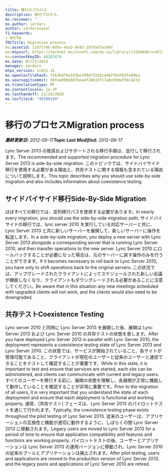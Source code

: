 ```yaml
---
title: 移行のプロセス
description: 移行プロセス。
ms.reviewer: ''
ms.author: serdars
author: serdarsoysal
f1.keywords:
- NOCSH
TOCTitle: Migration process
ms:assetid: 13d71f4b-9d5e-4ea3-9e93-29fdad7ac68f
ms:mtpsurl: https://technet.microsoft.com/en-us/library/JJ204696(v=OCS.15)
ms:contentKeyID: 48183474
ms.date: 07/23/2014
manager: serdars
mtps_version: v=OCS.15
ms.openlocfilehash: f363bd79a3d3be709d731d2ca4bffb4f83fe89ea
ms.sourcegitcommit: 36fee89bb887bea4f18b19f17a8c69daf5bc423d
ms.translationtype: MT
ms.contentlocale: ja-JP
ms.lasthandoff: 11/24/2020
ms.locfileid: "49399194"
---
```

# <a name="migration-process"></a><span data-ttu-id="ebe9b-103">移行のプロセス</span><span class="sxs-lookup"><span data-stu-id="ebe9b-103">Migration process</span></span>

<div data-xmlns="http://www.w3.org/1999/xhtml">

<div class="topic" data-xmlns="http://www.w3.org/1999/xhtml" data-msxsl="urn:schemas-microsoft-com:xslt" data-cs="https://msdn.microsoft.com/">

<div data-asp="https://msdn2.microsoft.com/asp">



</div>

<div id="mainSection">

<div id="mainBody"><span data-ttu-id="ebe9b-104">

<span> </span></span><span class="sxs-lookup"><span data-stu-id="ebe9b-104">

<span> </span></span></span>

<span data-ttu-id="ebe9b-105">_**最終更新日:** 2012-09-17_</span><span class="sxs-lookup"><span data-stu-id="ebe9b-105">_**Topic Last Modified:** 2012-09-17_</span></span>

<span data-ttu-id="ebe9b-106">Lync Server 2013 の推奨およびサポートされる移行手順は、並行して移行されます。</span><span class="sxs-lookup"><span data-stu-id="ebe9b-106">The recommended and supported migration procedure for Lync Server 2013 is side-by-side migration.</span></span> <span data-ttu-id="ebe9b-107">このトピックでは、サイドバイサイド移行を使用する必要がある理由と、共存テストに関する情報も含まれている理由について説明します。</span><span class="sxs-lookup"><span data-stu-id="ebe9b-107">This topic describes why you should use side-by-side migration and also includes information about coexistence testing.</span></span>

<div>

## <a name="side-by-side-migration"></a><span data-ttu-id="ebe9b-108">サイドバイサイド移行</span><span class="sxs-lookup"><span data-stu-id="ebe9b-108">Side-By-Side Migration</span></span>

<span data-ttu-id="ebe9b-109">ほぼすべての移行では、並列移行パスを使用する必要があります。</span><span class="sxs-lookup"><span data-stu-id="ebe9b-109">In nearly every migration, you should use the side-by-side migration path.</span></span> <span data-ttu-id="ebe9b-110">サイドバイサイドの移行では、lync server 2010 を実行している対応サーバーと共に、Lync Server 2013 と共に新しいサーバーを展開して、新しいサーバーに操作を転送します。</span><span class="sxs-lookup"><span data-stu-id="ebe9b-110">In a side-by-side migration, you deploy a new server with Lync Server 2013 alongside a corresponding server that is running Lync Server 2010, and then transfer operations to the new server.</span></span> <span data-ttu-id="ebe9b-111">Lync Server 2010 にロールバックすることが必要になった場合は、元のサーバーに戻す操作のみを行うことができます。</span><span class="sxs-lookup"><span data-stu-id="ebe9b-111">If it becomes necessary to roll back to Lync Server 2010, you have only to shift operations back to the original servers.</span></span> <span data-ttu-id="ebe9b-112">この状況では、アップグレードされたクライアントによってスケジュールされた新しい会議が機能しなくなり、クライアントもダウングレードされる必要があることに注意してください。</span><span class="sxs-lookup"><span data-stu-id="ebe9b-112">Be aware that in this situation any new meetings scheduled with upgraded clients will not work, and the clients would also need to be downgraded.</span></span>

</div>

<div>

## <a name="coexistence-testing"></a><span data-ttu-id="ebe9b-113">共存テスト</span><span class="sxs-lookup"><span data-stu-id="ebe9b-113">Coexistence Testing</span></span>

<span data-ttu-id="ebe9b-114">Lync server 2010 と同時に Lync Server 2013 を展開した後、展開は Lync Server 2013 および Lync Server 2010 の共存テストの状態を表します。</span><span class="sxs-lookup"><span data-stu-id="ebe9b-114">After you have deployed Lync Server 2013 in parallel with Lync Server 2010, the deployment represents a coexistence testing state of Lync Server 2013 and Lync Server 2010.</span></span> <span data-ttu-id="ebe9b-115">この状態では、サービスが開始されていること、各サイトが管理可能であること、クライアントが現在のユーザーと従来のユーザーと通信できることをテストして確認することが重要です。</span><span class="sxs-lookup"><span data-stu-id="ebe9b-115">While in this state, it is important to test and ensure that services are started, each site can be administered, and clients can communicate with current and legacy users.</span></span> <span data-ttu-id="ebe9b-116">すべてのユーザーを移行する前に、展開の状態を理解し、各展開が正常に機能して動作していることを確認することが非常に重要です。</span><span class="sxs-lookup"><span data-stu-id="ebe9b-116">Prior to the migration of all users, it is very important that you understand the state of each deployment and ensure that each deployment is functional and working properly.</span></span> <span data-ttu-id="ebe9b-117">通常、[共存テスト] フェーズは、Lync Server 2013 のパイロットテストを通じて行われます。</span><span class="sxs-lookup"><span data-stu-id="ebe9b-117">Typically, the coexistence testing phase exists throughout the pilot testing of Lync Server 2013.</span></span> <span data-ttu-id="ebe9b-118">従来のユーザーは、アプリケーションの互換性と機能が適切に動作するように、しばらくの間 Lync Server 2013 に移動されます。</span><span class="sxs-lookup"><span data-stu-id="ebe9b-118">Legacy users are moved to Lync Server 2013 for a period of time to ensure that application compatibility and features and functions are working properly.</span></span> <span data-ttu-id="ebe9b-119">パイロットテストの後、ユーザーとアプリケーションは Lync Server 2013 の運用バージョンに移動され、Lync Server 2010 の従来のプールとアプリケーションは廃止されます。</span><span class="sxs-lookup"><span data-stu-id="ebe9b-119">After pilot testing, users and applications are moved to the production version of Lync Server 2013, and the legacy pools and applications of Lync Server 2010 are retired.</span></span>

<span data-ttu-id="ebe9b-120"></div>

</div>

<span> </span>

</div>

</div>

</span><span class="sxs-lookup"><span data-stu-id="ebe9b-120"></div>

</div>

<span> </span>

</div>

</div>

</span></span></div>

